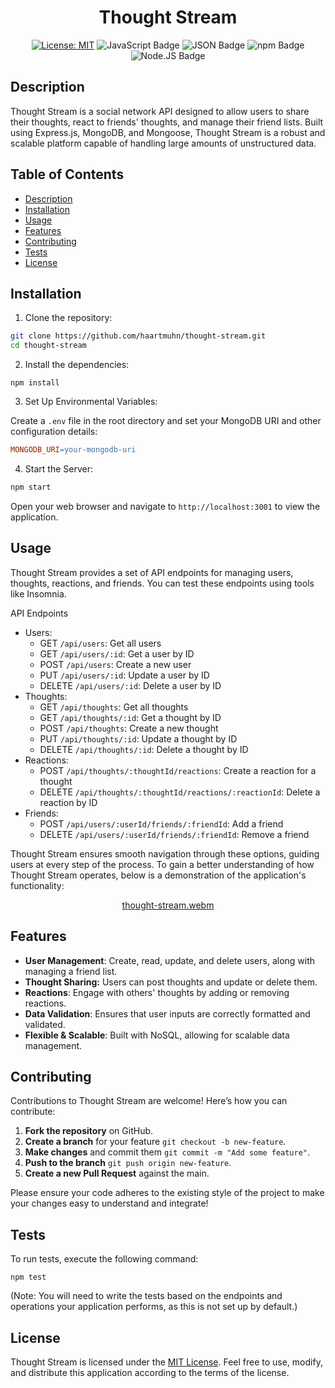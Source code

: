 <div align="center">

# Thought Stream

[![License: MIT](https://img.shields.io/badge/License-MIT-darkgreen.svg)](https://opensource.org/licenses/MIT)
![JavaScript Badge](https://img.shields.io/badge/js-F7DF1E?logo=javascript&logoColor=000&style=flat)
![JSON Badge](https://img.shields.io/badge/json-FF0000?logo=json&logoColor=fff&style=flat)
![npm Badge](https://img.shields.io/badge/npm-A020F0?logo=npm&logoColor=fff&style=flat)
![Node.JS Badge](https://img.shields.io/badge/node-orange?logo=node.js&logoColor=fff&style=flat)

</div>

## Description

Thought Stream is a social network API designed to allow users to share their thoughts, react to friends' thoughts, and manage their friend lists. Built using Express.js, MongoDB, and Mongoose, Thought Stream is a robust and scalable platform capable of handling large amounts of unstructured data.

## Table of Contents

- [Description](#description)
- [Installation](#installation)
- [Usage](#usage)
- [Features](#features)
- [Contributing](#contributing)
- [Tests](#tests)
- [License](#license)

## Installation

1.  Clone the repository:

```bash
git clone https://github.com/haartmuhn/thought-stream.git
cd thought-stream
```

2.  Install the dependencies:

```
npm install
```

3.  Set Up Environmental Variables:

Create a `.env` file in the root directory and set your MongoDB URI and other configuration details:

```makefile
MONGODB_URI=your-mongodb-uri
```

4.  Start the Server:

 ```bash
npm start
 ```

Open your web browser and navigate to `http://localhost:3001` to view the application.

## Usage

Thought Stream provides a set of API endpoints for managing users, thoughts, reactions, and friends. You can test these endpoints using tools like Insomnia.

API Endpoints
-   Users:
    -   GET `/api/users`: Get all users
    -   GET `/api/users/:id`: Get a user by ID
    -   POST `/api/users`: Create a new user
    -   PUT `/api/users/:id`: Update a user by ID
    -   DELETE `/api/users/:id`: Delete a user by ID
-   Thoughts:
    -   GET `/api/thoughts`: Get all thoughts
    -   GET `/api/thoughts/:id`: Get a thought by ID
    -   POST `/api/thoughts`: Create a new thought
    -   PUT `/api/thoughts/:id`: Update a thought by ID
    -   DELETE `/api/thoughts/:id`: Delete a thought by ID
-   Reactions:
    -   POST `/api/thoughts/:thoughtId/reactions`: Create a reaction for a thought
    -   DELETE `/api/thoughts/:thoughtId/reactions/:reactionId`: Delete a reaction by ID
-   Friends:
    -   POST `/api/users/:userId/friends/:friendId`: Add a friend
    -   DELETE `/api/users/:userId/friends/:friendId`: Remove a friend

Thought Stream ensures smooth navigation through these options, guiding users at every step of the process. To gain a better understanding of how Thought Stream operates, below is a demonstration of the application's functionality:

<div align="center">

[thought-stream.webm](https://github.com/user-attachments/assets/8eaec549-ecdc-4159-adcc-f8585d54963b)

</div>

## Features

-   **User Management**: Create, read, update, and delete users, along with managing a friend list.
-   **Thought Sharing:** Users can post thoughts and update or delete them.
-   **Reactions**: Engage with others' thoughts by adding or removing reactions.
-   **Data Validation**: Ensures that user inputs are correctly formatted and validated.
-   **Flexible & Scalable**: Built with NoSQL, allowing for scalable data management.

## Contributing

Contributions to Thought Stream are welcome! Here’s how you can contribute:

1. **Fork the repository** on GitHub.
2. **Create a branch** for your feature `git checkout -b new-feature`.
3. **Make changes** and commit them `git commit -m "Add some feature"`.
4. **Push to the branch** `git push origin new-feature`.
5. **Create a new Pull Request** against the main.

Please ensure your code adheres to the existing style of the project to make your changes easy to understand and integrate!

## Tests

To run tests, execute the following command:

```
npm test
```

(Note: You will need to write the tests based on the endpoints and operations your application performs, as this is not set up by default.)

## License

Thought Stream is licensed under the [MIT License](LICENSE). Feel free to use, modify, and distribute this application according to the terms of the license.
